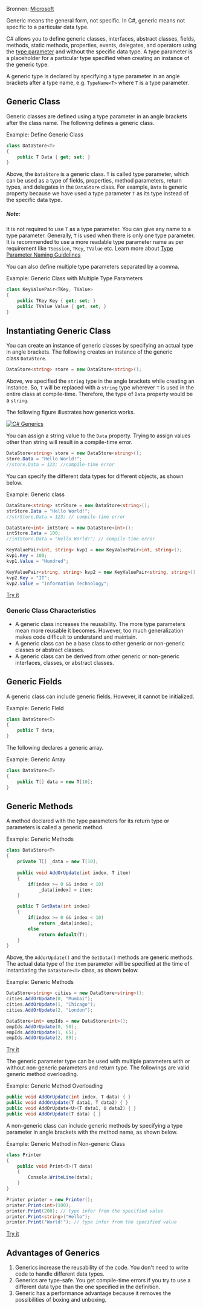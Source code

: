 Bronnen: [Microsoft](https://learn.microsoft.com/en-us/dotnet/csharp/fundamentals/types/generics)

Generic means the general form, not specific. In C#, generic means not specific to a particular data type.

C# allows you to define generic classes, interfaces, abstract classes, fields, methods, static methods, properties, events, delegates, and operators using the [type parameter](https://docs.microsoft.com/en-us/dotnet/csharp/programming-guide/generics/generic-type-parameters) and without the specific data type. A type parameter is a placeholder for a particular type specified when creating an instance of the generic type.

A generic type is declared by specifying a type parameter in an angle brackets after a type name, e.g. `TypeName<T>` where `T` is a type parameter.

## Generic Class

Generic classes are defined using a type parameter in an angle brackets after the class name. The following defines a generic class.

Example: Define Generic Class

```csharp
class DataStore<T>
{
    public T Data { get; set; }
}
```

Above, the `DataStore` is a generic class. `T` is called type parameter, which can be used as a type of fields, properties, method parameters, return types, and delegates in the `DataStore` class. For example, `Data` is generic property because we have used a type parameter `T` as its type instead of the specific data type.

##### Note:
It is not required to use `T` as a type parameter. You can give any name to a type parameter. Generally, `T` is used when there is only one type parameter. It is recommended to use a more readable type parameter name as per requirement like `TSession`, `TKey`, `TValue` etc. Learn more about [Type Parameter Naming Guidelines](https://docs.microsoft.com/en-us/dotnet/csharp/programming-guide/generics/generic-type-parameters#type-parameter-naming-guidelines)

You can also define multiple type parameters separated by a comma.

Example: Generic Class with Multiple Type Parameters

```csharp
class KeyValuePair<TKey, TValue>
{
    public TKey Key { get; set; }
    public TValue Value { get; set; }
}
```

## Instantiating Generic Class

You can create an instance of generic classes by specifying an actual type in angle brackets. The following creates an instance of the generic class `DataStore`.

```csharp
DataStore<string> store = new DataStore<string>();
```

Above, we specified the `string` type in the angle brackets while creating an instance. So, `T` will be replaced with a `string` type wherever `T` is used in the entire class at compile-time. Therefore, the type of `Data` property would be a `string`.

The following figure illustrates how generics works.

[![C# Generics](https://www.tutorialsteacher.com/Content/images/csharp/generics.png)](https://www.tutorialsteacher.com/Content/images/csharp/generics.png)

You can assign a string value to the `Data` property. Trying to assign values other than string will result in a compile-time error.

```csharp
DataStore<string> store = new DataStore<string>();
store.Data = "Hello World!";
//store.Data = 123; //compile-time error
```

You can specify the different data types for different objects, as shown below.

Example: Generic class

```csharp
DataStore<string> strStore = new DataStore<string>();
strStore.Data = "Hello World!";
//strStore.Data = 123; // compile-time error

DataStore<int> intStore = new DataStore<int>();
intStore.Data = 100;
//intStore.Data = "Hello World!"; // compile-time error

KeyValuePair<int, string> kvp1 = new KeyValuePair<int, string>();
kvp1.Key = 100;
kvp1.Value = "Hundred";

KeyValuePair<string, string> kvp2 = new KeyValuePair<string, string>();
kvp2.Key = "IT";
kvp2.Value = "Information Technology";
```

[Try it](https://www.tutorialsteacher.com/codeeditor?cid=cs-fsGJGF "Try this example code yourself")

### Generic Class Characteristics

- A generic class increases the reusability. The more type parameters mean more reusable it becomes. However, too much generalization makes code difficult to understand and maintain.
- A generic class can be a base class to other generic or non-generic classes or abstract classes.
- A generic class can be derived from other generic or non-generic interfaces, classes, or abstract classes.

## Generic Fields

A generic class can include generic fields. However, it cannot be initialized.

Example: Generic Field

```csharp
class DataStore<T>
{
    public T data;
}
```

The following declares a generic array.

Example: Generic Array

```csharp
class DataStore<T>
{
    public T[] data = new T[10];
}
```

## Generic Methods

A method declared with the type parameters for its return type or parameters is called a generic method.

Example: Generic Methods

```csharp
class DataStore<T>
{
    private T[] _data = new T[10];
    
    public void AddOrUpdate(int index, T item)
    {
        if(index >= 0 && index < 10)
            _data[index] = item;
    }

    public T GetData(int index)
    {
        if(index >= 0 && index < 10)
            return _data[index];
        else 
            return default(T);
    }
}
```

Above, the `AddorUpdate()` and the `GetData()` methods are generic methods. The actual data type of the `item` parameter will be specified at the time of instantiating the `DataStore<T>` class, as shown below.

Example: Generic Methods

```csharp
DataStore<string> cities = new DataStore<string>();
cities.AddOrUpdate(0, "Mumbai");
cities.AddOrUpdate(1, "Chicago");
cities.AddOrUpdate(2, "London");

DataStore<int> empIds = new DataStore<int>();
empIds.AddOrUpdate(0, 50);
empIds.AddOrUpdate(1, 65);
empIds.AddOrUpdate(2, 89);
```

[Try it](https://www.tutorialsteacher.com/codeeditor?cid=cs-vd9JRC "Try this example code yourself")

The generic parameter type can be used with multiple parameters with or without non-generic parameters and return type. The followings are valid generic method overloading.

Example: Generic Method Overloading

```csharp
public void AddOrUpdate(int index, T data) { }
public void AddOrUpdate(T data1, T data2) { }
public void AddOrUpdate<U>(T data1, U data2) { }
public void AddOrUpdate(T data) { }
```

A non-generic class can include generic methods by specifying a type parameter in angle brackets with the method name, as shown below.

Example: Generic Method in Non-generic Class

```csharp
class Printer
{
    public void Print<T>(T data)
    {
        Console.WriteLine(data);
    }
}

Printer printer = new Printer();
printer.Print<int>(100);
printer.Print(200); // type infer from the specified value
printer.Print<string>("Hello");
printer.Print("World!"); // type infer from the specified value
```

[Try it](https://www.tutorialsteacher.com/codeeditor?cid=cs-L4RcaT "Try this example code yourself")

## Advantages of Generics

1. Generics increase the reusability of the code. You don't need to write code to handle different data types.
2. Generics are type-safe. You get compile-time errors if you try to use a different data type than the one specified in the definition.
3. Generic has a performance advantage because it removes the possibilities of boxing and unboxing.